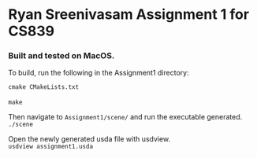 # Ryan Sreenivasam Assignment 1 for CS839

### Built and tested on MacOS.

To build, run the following in the Assignment1 directory: </br>

`cmake CMakeLists.txt` </br>  
`make`

Then navigate to `Assignment1/scene/` and run the executable generated. </br>
`./scene`

Open the newly generated usda file with usdview. </br>
`usdview assignment1.usda`
